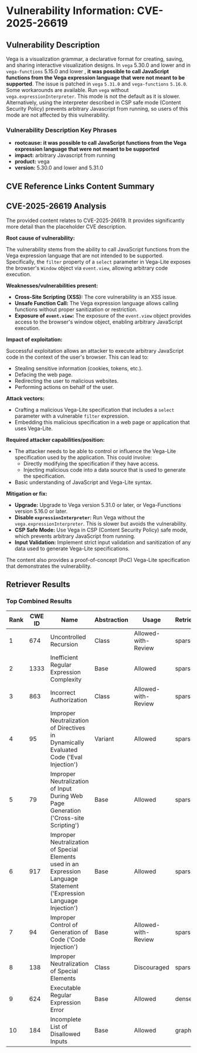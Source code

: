 # Vulnerability Information: CVE-2025-26619

## Vulnerability Description
Vega is a visualization grammar, a declarative format for creating, saving, and sharing interactive visualization designs. In `vega` 5.30.0 and lower and in `vega-functions` 5.15.0 and lower , **it was possible to call JavaScript functions from the Vega expression language that were not meant to be supported**. The issue is patched in `vega` `5.31.0` and `vega-functions` `5.16.0`. Some workarounds are available. Run `vega` without `vega.expressionInterpreter`. This mode is not the default as it is slower. Alternatively, using the interpreter described in CSP safe mode (Content Security Policy) prevents arbitrary Javascript from running, so users of this mode are not affected by this vulnerability.

### Vulnerability Description Key Phrases
- **rootcause:** **it was possible to call JavaScript functions from the Vega expression language that were not meant to be supported**
- **impact:** arbitrary Javascript from running
- **product:** vega
- **version:** 5.30.0 and lower and 5.31.0

## CVE Reference Links Content Summary
## CVE-2025-26619 Analysis

The provided content relates to CVE-2025-26619. It provides significantly more detail than the placeholder CVE description.

**Root cause of vulnerability:**

The vulnerability stems from the ability to call JavaScript functions from the Vega expression language that are not intended to be supported. Specifically, the `filter` property of a `select` parameter in Vega-Lite exposes the browser's `Window` object via `event.view`, allowing arbitrary code execution.

**Weaknesses/vulnerabilities present:**

*   **Cross-Site Scripting (XSS):** The core vulnerability is an XSS issue.
*   **Unsafe Function Call:**  The Vega expression language allows calling functions without proper sanitization or restriction.
*   **Exposure of `event.view`:** The exposure of the `event.view` object provides access to the browser's window object, enabling arbitrary JavaScript execution.

**Impact of exploitation:**

Successful exploitation allows an attacker to execute arbitrary JavaScript code in the context of the user's browser. This can lead to:

*   Stealing sensitive information (cookies, tokens, etc.).
*   Defacing the web page.
*   Redirecting the user to malicious websites.
*   Performing actions on behalf of the user.

**Attack vectors:**

*   Crafting a malicious Vega-Lite specification that includes a `select` parameter with a vulnerable `filter` expression.
*   Embedding this malicious specification in a web page or application that uses Vega-Lite.

**Required attacker capabilities/position:**

*   The attacker needs to be able to control or influence the Vega-Lite specification used by the application. This could involve:
    *   Directly modifying the specification if they have access.
    *   Injecting malicious code into a data source that is used to generate the specification.
*   Basic understanding of JavaScript and Vega-Lite syntax.

**Mitigation or fix:**

*   **Upgrade:** Upgrade to Vega version 5.31.0 or later, or Vega-Functions version 5.16.0 or later.
*   **Disable `expressionInterpreter`:** Run Vega without the `vega.expressionInterpreter`. This is slower but avoids the vulnerability.
*   **CSP Safe Mode:** Use Vega in CSP (Content Security Policy) safe mode, which prevents arbitrary JavaScript from running.
*   **Input Validation:** Implement strict input validation and sanitization of any data used to generate Vega-Lite specifications.

The content also provides a proof-of-concept (PoC) Vega-Lite specification that demonstrates the vulnerability.

## Retriever Results

### Top Combined Results

| Rank | CWE ID | Name | Abstraction | Usage  | Retrievers | Individual Scores |
|------|--------|------|-------------|-------|------------|-------------------|
| 1 | 674 | Uncontrolled Recursion | Class | Allowed-with-Review | sparse | 0.679 |
| 2 | 1333 | Inefficient Regular Expression Complexity | Base | Allowed | sparse | 0.679 |
| 3 | 863 | Incorrect Authorization | Class | Allowed-with-Review | sparse | 0.676 |
| 4 | 95 | Improper Neutralization of Directives in Dynamically Evaluated Code ('Eval Injection') | Variant | Allowed | sparse | 0.654 |
| 5 | 79 | Improper Neutralization of Input During Web Page Generation ('Cross-site Scripting') | Base | Allowed | sparse | 0.648 |
| 6 | 917 | Improper Neutralization of Special Elements used in an Expression Language Statement ('Expression Language Injection') | Base | Allowed | sparse | 0.646 |
| 7 | 94 | Improper Control of Generation of Code ('Code Injection') | Base | Allowed-with-Review | sparse | 0.644 |
| 8 | 138 | Improper Neutralization of Special Elements | Class | Discouraged | sparse | 0.641 |
| 9 | 624 | Executable Regular Expression Error | Base | Allowed | dense | 0.384 |
| 10 | 184 | Incomplete List of Disallowed Inputs | Base | Allowed | graph | 0.002 |

